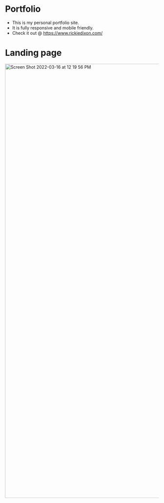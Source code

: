 # Portfolio
- This is my personal portfolio site.
- It is fully responsive and mobile friendly.
- Check it out @ https://www.rickiedixon.com/ 

# Landing page

<img width="1417" alt="Screen Shot 2022-03-16 at 12 19 56 PM" src="https://user-images.githubusercontent.com/73620531/158741731-671e02d7-7de2-444b-84a6-2a906f1e3c80.png">
